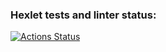 ### Hexlet tests and linter status:
[![Actions Status](https://github.com/mirreinh/frontend-project-lvl3/workflows/hexlet-check/badge.svg)](https://github.com/mirreinh/frontend-project-lvl3/actions)